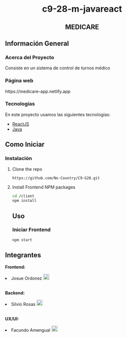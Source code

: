 <h1 align="center">c9-28-m-javareact</h1>
<h2 align="center" >MEDICARE</h1>

<h2>Información General</h2>
<h3>Acerca del Proyecto</h3>
<p align="justify">Consiste en un sistema de control de turnos médico</p>

<h3>Página web</h3>
<p>https://medicare-app.netlify.app</p>

<h3>Tecnologías</h3>

En este proyecto usamos las siguientes tecnologías:

- [ReactJS](https://es.reactjs.org/)
- [Java](https://spring.io/)
<!-- - [Editor visual studio code](https://code.visualstudio.com/) -->

<h2>Como Iniciar</h2>

<h3>Instalación</h3>

1. Clone the repo
   ```sh
   https://github.com/No-Country/C9-G28.git
   ```
2. Install Frontend NPM packages
   ```sh
   cd /client
   npm install
   ```

   <h2>Uso</h2>
   <h3>Iniciar Frontend</h3>

    ```sh
    npm start
    ```

<h2>Integrantes</h2>

<strong>Frontend: </strong>

  <li>Josue Ordonez  <a target="_blank" href="https://www.linkedin.com/in/josue-ordonez-284410224/"><img  width="20px" height="20px" src="https://lh3.googleusercontent.com/drive-viewer/AJc5JmT3rEWw0KwxXzlpI_BpGFOCQmGN4Bxy53pidk-bfuo02PpRqwIXqZ9ISLN5Nk0AJOg2Z_7JqZA=w1265-h817" /></a></li></br>
  
 <strong>Backend: </strong>
  
  <li>Silvio Rosas  <a target="_blank" href="https://www.linkedin.com/in/silviorosas/"><img  width="20px" height="20px" src="https://lh3.googleusercontent.com/drive-viewer/AJc5JmT3rEWw0KwxXzlpI_BpGFOCQmGN4Bxy53pidk-bfuo02PpRqwIXqZ9ISLN5Nk0AJOg2Z_7JqZA=w1265-h817" /></a></li></br>
  
  <strong>UX/UI: </strong>
  <li>Facundo Amengual  <a target="_blank" href="https://www.linkedin.com/in/facundo-amengual-7560ba214/"><img  width="20px" height="20px" src="https://lh3.googleusercontent.com/drive-viewer/AJc5JmT3rEWw0KwxXzlpI_BpGFOCQmGN4Bxy53pidk-bfuo02PpRqwIXqZ9ISLN5Nk0AJOg2Z_7JqZA=w1265-h817" /></a></li></br>
